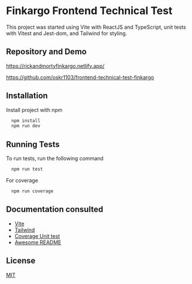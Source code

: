 # Finkargo Frontend Technical Test

This project was started using Vite with ReactJS and TypeScript, unit tests with Vitest and Jest-dom, and Tailwind for styling.


## Repository and Demo

https://rickandmortyfinkargo.netlify.app/

https://github.com/oskr1103/frontend-technical-test-finkargo


## Installation

Install project with npm

```bash
  npm install
  npm run dev
```
    
## Running Tests

To run tests, run the following command

```bash
  npm run test
```

For coverage

```bash
  npm run coverage
```


## Documentation consulted

 - [Vite](https://vitest.dev/guide/)
 - [Tailwind](https://tailwindcss.com/docs/installation)
 - [Coverage Unit test](https://vitest.dev/guide/coverage)
  - [Awesome README](https://github.com/matiassingers/awesome-readme)


## License

[MIT](https://choosealicense.com/licenses/mit/)

